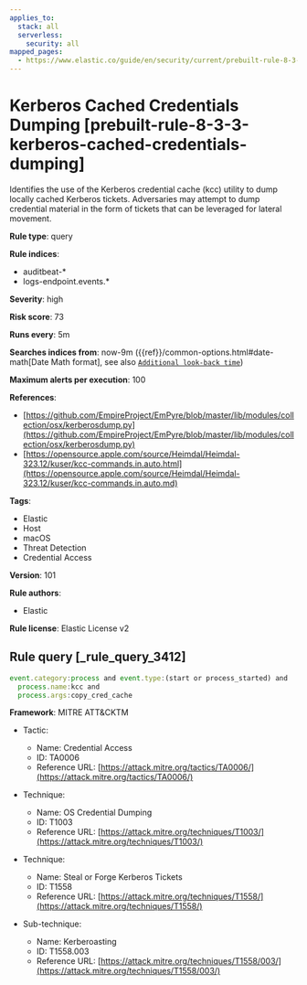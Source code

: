 ```yaml
---
applies_to:
  stack: all
  serverless:
    security: all
mapped_pages:
  - https://www.elastic.co/guide/en/security/current/prebuilt-rule-8-3-3-kerberos-cached-credentials-dumping.html
---
```


# Kerberos Cached Credentials Dumping [prebuilt-rule-8-3-3-kerberos-cached-credentials-dumping]

Identifies the use of the Kerberos credential cache (kcc) utility to dump locally cached Kerberos tickets. Adversaries may attempt to dump credential material in the form of tickets that can be leveraged for lateral movement.

**Rule type**: query

**Rule indices**:

* auditbeat-*
* logs-endpoint.events.*

**Severity**: high

**Risk score**: 73

**Runs every**: 5m

**Searches indices from**: now-9m ({{ref}}/common-options.html#date-math[Date Math format], see also [`Additional look-back time`](docs-content://solutions/security/detect-and-alert/create-detection-rule.md#rule-schedule))

**Maximum alerts per execution**: 100

**References**:

* [https://github.com/EmpireProject/EmPyre/blob/master/lib/modules/collection/osx/kerberosdump.py](https://github.com/EmpireProject/EmPyre/blob/master/lib/modules/collection/osx/kerberosdump.py)
* [https://opensource.apple.com/source/Heimdal/Heimdal-323.12/kuser/kcc-commands.in.auto.html](https://opensource.apple.com/source/Heimdal/Heimdal-323.12/kuser/kcc-commands.in.auto.md)

**Tags**:

* Elastic
* Host
* macOS
* Threat Detection
* Credential Access

**Version**: 101

**Rule authors**:

* Elastic

**Rule license**: Elastic License v2

## Rule query [_rule_query_3412]

```js
event.category:process and event.type:(start or process_started) and
  process.name:kcc and
  process.args:copy_cred_cache
```

**Framework**: MITRE ATT&CKTM

* Tactic:

    * Name: Credential Access
    * ID: TA0006
    * Reference URL: [https://attack.mitre.org/tactics/TA0006/](https://attack.mitre.org/tactics/TA0006/)

* Technique:

    * Name: OS Credential Dumping
    * ID: T1003
    * Reference URL: [https://attack.mitre.org/techniques/T1003/](https://attack.mitre.org/techniques/T1003/)

* Technique:

    * Name: Steal or Forge Kerberos Tickets
    * ID: T1558
    * Reference URL: [https://attack.mitre.org/techniques/T1558/](https://attack.mitre.org/techniques/T1558/)

* Sub-technique:

    * Name: Kerberoasting
    * ID: T1558.003
    * Reference URL: [https://attack.mitre.org/techniques/T1558/003/](https://attack.mitre.org/techniques/T1558/003/)



